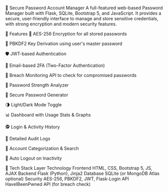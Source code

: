 🔐 Secure Password Account Manager
A full-featured web-based Password Manager built with Flask, SQLite, Bootstrap 5, and JavaScript. It provides a secure, user-friendly interface to manage and store sensitive credentials, with strong encryption and modern security features.

🚀 Features
🔑 AES-256 Encryption for all stored passwords

🧠 PBKDF2 Key Derivation using user's master password

🛡️ JWT-based Authentication

📧 Email-based 2FA (Two-Factor Authentication)

👀 Breach Monitoring API to check for compromised passwords

💪 Password Strength Analyzer

🔢 Secure Password Generator

🌗 Light/Dark Mode Toggle

📊 Dashboard with Usage Stats & Graphs

🕵️ Login & Activity History

📜 Detailed Audit Logs

📂 Account Categorization & Search

🔐 Auto Logout on Inactivity

🧰 Tech Stack
Layer	Technology
Frontend	HTML, CSS, Bootstrap 5, JS, AJAX
Backend	Flask (Python), Jinja2
Database	SQLite (or MongoDB Atlas optional)
Security	AES-256, PBKDF2, JWT, Flask-Login
API	HaveIBeenPwned API (for breach check)

